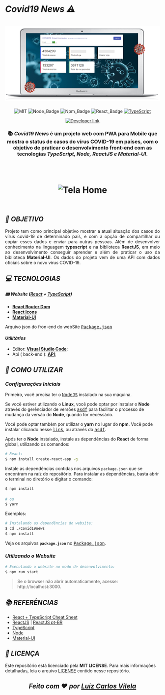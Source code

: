 # ***Covid19 News :warning:*** 

<h1 align=center>
  <img src="assets/Banner.png" alt="Covid19 Banner"/>
</h1>

<div align=center>

![MIT][mit] ![Node_Badge][node_version_badge] ![Npm_Badge][npm_version_badge] ![React_Badge][web_react_badge] [![TypeScript](https://img.shields.io/badge/-TypeScript-007ACC?logo=typescript&logoColor=white&labelColor=007ACC)](https://github.com/ellerbrock/typescript-badges/)
  
  <a href="https://www.linkedin.com/in/luiz-carlos-vilela" target="_blank"> 
    <img src="https://img.shields.io/badge/Developer-Luiz%20Carlos-brightgreen?style=flat&logo=Linkedin&logoColor=white" alt="Developer link" />
  </a>
</div>

<h3 align=center>
  
:books:
***Covid19 News*** é um projeto web com PWA para Mobile que mostra o status de casos do vírus COVID-19 em países, com o objetivo de praticar o desenvolvimento front-end com as tecnologias ***TypeScript, Node, ReactJS e Material-UI***.
</h3>

<br /><br />

<h1 align=center>
  <img src="assets/Home.gif" alt="Tela Home"/>
</h1>

<br />

## ***:rocket: OBJETIVO***

<p align=justify> 
  Projeto tem como principal objetivo mostrar a atual situação dos casos do vírus covid-19 de determinado país, e com a opção de compartilhar ou copiar esses dados e enviar para outras pessoas. Além de desenvolver conhecimento na linguagem <strong>typescript</strong> e na biblioteca <strong>ReactJS</strong>, em meio ao desenvolvimento conseguir aprender e além de praticar o uso da biblioteca <strong>Material-UI</strong>. Os dados do projeto vem de uma <a src="https://coronavirus-19-api.herokuapp.com/tabs/tab1">API</a> com dados oficiais sobre o novo vírus COVID-19.
</p>


## ***:computer: TECNOLOGIAS***

#### ***:pager: Website ([React][react] + [TypeScript][typescript])***

  - **[React Router Dom][react_router_dom]**
  - **[React Icons][react_icons]**
  - **[Material-UI][material_ui]**

  Arquivo json do fron-end do webSite <kbd>[Package.json](./package.json)</kbd>

#### ***Utilitários***

- Editor: **[Visual Studio Code][vscode]**;
- Api ( back-end ): **[API](https://coronavirus-19-api.herokuapp.com/tabs/tab1)**;

## ***:wine_glass: COMO UTILIZAR***

### ***Configurações Iniciais***

Primeiro, você precisa ter o <kbd>[NodeJS](https://nodejs.org/en/download/)</kbd> instalado na sua máquina. 

Se você estiver utilizando o **Linux**, você pode optar por instalar o **Node** através do gerênciador de versões <kbd>[asdf]</kbd> para facilitar o processo de mudança da versão do **Node**, quando for necessário.

Você pode optar também por utilizar o **yarn** no lugar do **npm**. Você pode instalar clicando nesse <kbd>[link][yarn]</kbd>, ou através do <kbd>[asdf]</kbd>.

Após ter o **Node** instalado, instale as dependências do **React** de forma global, utilizando os comandos:

```sh
# React:
$ npm install create-react-app -g

```

Instale as dependências contidas nos arquivos `package.json` que se encontram na raíz do repositório. Para instalar as dependências, basta abrir o terminal no diretório e digitar o comando:

```sh
$ npm install

# ou
$ yarn
```
Exemplos:
```sh
# Instalando as dependências do website:
$ cd ./Covid19news
$ npm install

```
Veja os arquivos **`package.json`** no <kbd>[Package.json](./package.json)</kbd>.

### ***Utilizando o Website***

```sh
# Executando o website no modo de desenvolvimento:
$ npm run start
```

> Se o browser não abrir automaticamente, acesse: http://localhost:3000.

## ***:books: REFERÊNCIAS***

- [React + TypeScript Cheat Sheet](https://github.com/typescript-cheatsheets/react-typescript-cheatsheet)
- [ReactJS](https://reactjs.org/docs/getting-started.html) | [ReactJS pt-BR](https://pt-br.reactjs.org/docs/getting-started.html)
- [TypeScript](https://www.typescriptlang.org/docs/home.html)
- [Node](https://nodejs.org/en/)
- [Material-UI](https://material-ui.com/pt/getting-started/installation/)

## ***:page_with_curl: LICENÇA***

Este repositório está licenciado pela **MIT LICENSE**. Para mais informações detalhadas, leia o arquivo [LICENSE](./LICENSE) contido nesse repositório. 

<i><h2 align="center">Feito com ❤️ por <a href="https://www.linkedin.com/in/luiz-carlos-vilela/">Luiz Carlos Vilela</a></h2></i>


<!-- Badges -->

[mit]: https://img.shields.io/badge/license-MIT-brightgreen

[github_issues_badge]: https://img.shields.io/github/issues/marcospbrandao/ecoleta?color=green

[repository_license_badge]: https://img.shields.io/github/license/marcospbrandao/ecoleta

[node_version_badge]: https://img.shields.io/badge/node-12.17.0-green

[npm_version_badge]: https://img.shields.io/badge/npm-6.14.4-red

[web_react_badge]: https://img.shields.io/badge/web-react-blue

[server_nodejs_badge]: https://img.shields.io/badge/server-nodejs-important

<!-- Techs -->

[material_ui]: https://material-ui.com/

[react]: https://reactjs.org/

[typescript]: https://www.typescriptlang.org/

[node]: https://nodejs.org/en/

[vscode]: https://code.visualstudio.com/

[stackedit]: https://stackedit.io

[tsnode]: https://github.com/TypeStrong/ts-node

[react_router_dom]: https://github.com/ReactTraining/react-router/tree/master/packages/react-router-dom

[react_icons]: https://react-icons.github.io/react-icons/

[asdf]: https://github.com/asdf-vm/asdf

[yarn]: https://classic.yarnpkg.com/en/docs/install/#debian-stable
